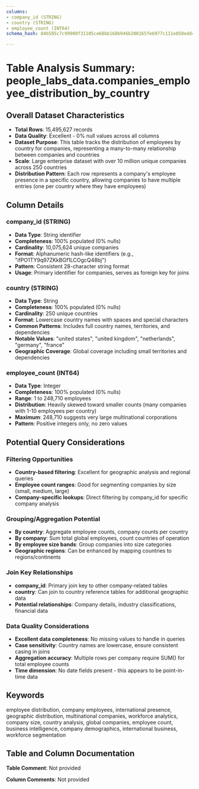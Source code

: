 ```yaml
---
columns:
- company_id (STRING)
- country (STRING)
- employee_count (INT64)
schema_hash: 84b585c7c99900f31105ce68bb168b946b200165fe6977c111e050edd4528030

---
```

# Table Analysis Summary: people_labs_data.companies_employee_distribution_by_country

## Overall Dataset Characteristics

- **Total Rows**: 15,495,627 records
- **Data Quality**: Excellent - 0% null values across all columns
- **Dataset Purpose**: This table tracks the distribution of employees by country for companies, representing a many-to-many relationship between companies and countries
- **Scale**: Large enterprise dataset with over 10 million unique companies across 250 countries
- **Distribution Pattern**: Each row represents a company's employee presence in a specific country, allowing companies to have multiple entries (one per country where they have employees)

## Column Details

### company_id (STRING)
- **Data Type**: String identifier
- **Completeness**: 100% populated (0% nulls)
- **Cardinality**: 10,075,624 unique companies
- **Format**: Alphanumeric hash-like identifiers (e.g., "ifPO1TY9q97ZKkBGf1LCOgcQ48bj")
- **Pattern**: Consistent 28-character string format
- **Usage**: Primary identifier for companies, serves as foreign key for joins

### country (STRING)
- **Data Type**: String
- **Completeness**: 100% populated (0% nulls)
- **Cardinality**: 250 unique countries
- **Format**: Lowercase country names with spaces and special characters
- **Common Patterns**: Includes full country names, territories, and dependencies
- **Notable Values**: "united states", "united kingdom", "netherlands", "germany", "france"
- **Geographic Coverage**: Global coverage including small territories and dependencies

### employee_count (INT64)
- **Data Type**: Integer
- **Completeness**: 100% populated (0% nulls)
- **Range**: 1 to 248,710 employees
- **Distribution**: Heavily skewed toward smaller counts (many companies with 1-10 employees per country)
- **Maximum**: 248,710 suggests very large multinational corporations
- **Pattern**: Positive integers only, no zero values

## Potential Query Considerations

### Filtering Opportunities
- **Country-based filtering**: Excellent for geographic analysis and regional queries
- **Employee count ranges**: Good for segmenting companies by size (small, medium, large)
- **Company-specific lookups**: Direct filtering by company_id for specific company analysis

### Grouping/Aggregation Potential
- **By country**: Aggregate employee counts, company counts per country
- **By company**: Sum total global employees, count countries of operation
- **By employee size bands**: Group companies into size categories
- **Geographic regions**: Can be enhanced by mapping countries to regions/continents

### Join Key Relationships
- **company_id**: Primary join key to other company-related tables
- **country**: Can join to country reference tables for additional geographic data
- **Potential relationships**: Company details, industry classifications, financial data

### Data Quality Considerations
- **Excellent data completeness**: No missing values to handle in queries
- **Case sensitivity**: Country names are lowercase, ensure consistent casing in joins
- **Aggregation accuracy**: Multiple rows per company require SUM() for total employee counts
- **Time dimension**: No date fields present - this appears to be point-in-time data

## Keywords

employee distribution, company employees, international presence, geographic distribution, multinational companies, workforce analytics, company size, country analysis, global companies, employee count, business intelligence, company demographics, international business, workforce segmentation

## Table and Column Documentation

**Table Comment**: Not provided

**Column Comments**: Not provided